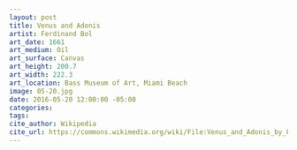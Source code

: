 ```yaml
---
layout: post
title: Venus and Adonis
artist: Ferdinand Bol
art_date: 1661
art_medium: Oil
art_surface: Canvas
art_height: 200.7
art_width: 222.3
art_location: Bass Museum of Art, Miami Beach
image: 05-20.jpg
date: 2016-05-20 12:00:00 -05:00
categories:
tags:
cite_author: Wikipedia
cite_url: https://commons.wikimedia.org/wiki/File:Venus_and_Adonis_by_Ferdinand_Bol,_Bass_Museum_of_Art.jpg
---
```

